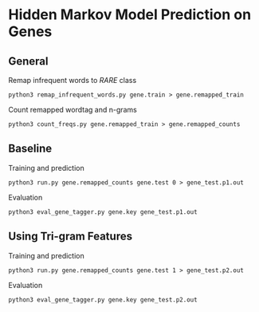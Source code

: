 # Hidden Markov Model Prediction on Genes

## General

Remap infrequent words to _RARE_ class
```
python3 remap_infrequent_words.py gene.train > gene.remapped_train
```

Count remapped wordtag and n-grams
```
python3 count_freqs.py gene.remapped_train > gene.remapped_counts
```

## Baseline

Training and prediction
```
python3 run.py gene.remapped_counts gene.test 0 > gene_test.p1.out
```

Evaluation
```
python3 eval_gene_tagger.py gene.key gene_test.p1.out
```

## Using Tri-gram Features

Training and prediction
```
python3 run.py gene.remapped_counts gene.test 1 > gene_test.p2.out
```

Evaluation
```
python3 eval_gene_tagger.py gene.key gene_test.p2.out
```
